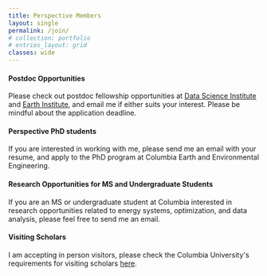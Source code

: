 ```yaml
---
title: Perspective Members
layout: single
permalink: /join/
# collection: portfolio
# entries_layout: grid
classes: wide
---
```

#### Postdoc Opportunities

Please check out postdoc fellowship opportunities at [Data Science Institute](https://datascience.columbia.edu/) and [Earth Institute](https://www.earth.columbia.edu/articles/view/55), and email me if either suits your interest. Please be mindful about the application deadline.

#### Perspective PhD students

If you are interested in working with me, please send me an email with your resume, and apply to the PhD program at Columbia Earth and Environmental Engineering.

#### Research Opportunities for MS and Undergraduate Students

If you are an MS or undergraduate student at Columbia interested in research opportunities related to energy systems, optimization, and data analysis, please feel free to send me an email.

#### Visiting Scholars

I am accepting in person visitors, please check the Columbia University's requirements for visiting scholars [here](https://isso.columbia.edu/content/sponsoring-and-extending-j-1-visiting-scholar).
